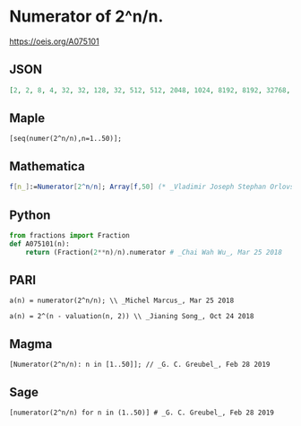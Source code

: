 # Numerator of 2^n/n\.
https://oeis.org/A075101
## JSON
```JSON
[2, 2, 8, 4, 32, 32, 128, 32, 512, 512, 2048, 1024, 8192, 8192, 32768, 4096, 131072, 131072, 524288, 262144, 2097152, 2097152, 8388608, 2097152, 33554432, 33554432, 134217728, 67108864, 536870912, 536870912, 2147483648, 134217728, 8589934592, 8589934592, 34359738368, 17179869184, 137438953472]
```
## Maple
```Maple
[seq(numer(2^n/n),n=1..50)];
```
## Mathematica
```Mathematica
f[n_]:=Numerator[2^n/n]; Array[f,50] (* _Vladimir Joseph Stephan Orlovsky_, Feb 16 2011 *)
```
## Python
```Python
from fractions import Fraction
def A075101(n):
    return (Fraction(2**n)/n).numerator # _Chai Wah Wu_, Mar 25 2018
```
## PARI
```PARI
a(n) = numerator(2^n/n); \\ _Michel Marcus_, Mar 25 2018
```
```PARI
a(n) = 2^(n - valuation(n, 2)) \\ _Jianing Song_, Oct 24 2018
```
## Magma
```Magma
[Numerator(2^n/n): n in [1..50]]; // _G. C. Greubel_, Feb 28 2019
```
## Sage
```Sage
[numerator(2^n/n) for n in (1..50)] # _G. C. Greubel_, Feb 28 2019
```
